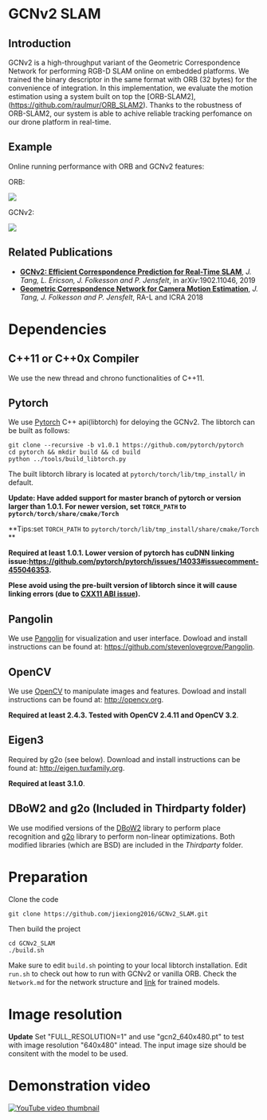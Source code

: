 # GCNv2 SLAM

## Introduction
GCNv2 is a high-throughput variant of the Geometric Correspondence Network for performing RGB-D SLAM online on embedded platforms. We trained the binary descriptor in the same format with ORB (32 bytes) for the convenience of integration. In this implementation, we evaluate the motion estimation using a system built on top the [ORB-SLAM2], (https://github.com/raulmur/ORB_SLAM2). Thanks to the robustness of ORB-SLAM2, our system is able to achive reliable tracking perfomance on our drone platform in real-time. 

## Example
Online running performance with ORB and GCNv2 features:

ORB:

![](orb.gif)

GCNv2:

![](gcn.gif)

## Related Publications

* **[GCNv2: Efficient Correspondence Prediction for Real-Time SLAM](https://arxiv.org/pdf/1902.11046.pdf)**, *J. Tang, L. Ericson, J. Folkesson and P. Jensfelt*, in arXiv:1902.11046, 2019
* **[Geometric Correspondence Network for Camera Motion Estimation](http://ieeexplore.ieee.org/stamp/stamp.jsp?tp=&arnumber=8260906&isnumber=8214927)**, *J. Tang, J. Folkesson and P. Jensfelt*, RA-L and ICRA 2018

# Dependencies

## C++11 or C++0x Compiler
We use the new thread and chrono functionalities of C++11.

## Pytorch
We use [Pytorch](https://github.com/pytorch/pytorch) C++ api(libtorch) for deloying the GCNv2. 
The libtorch can be built as follows:
```
git clone --recursive -b v1.0.1 https://github.com/pytorch/pytorch
cd pytorch && mkdir build && cd build
python ../tools/build_libtorch.py
```
The built libtorch library is located at ```pytorch/torch/lib/tmp_install/``` in default.

**Update: Have added support for master branch of pytorch or version larger than 1.0.1. For newer version, set ```TORCH_PATH``` to ```pytorch/torch/share/cmake/Torch```**

**Tips:set ```TORCH_PATH``` to ```pytorch/torch/lib/tmp_install/share/cmake/Torch``` **


**Required at least 1.0.1. Lower version of pytorch has cuDNN linking issue:https://github.com/pytorch/pytorch/issues/14033#issuecomment-455046353.**

**Plese avoid using the pre-built version of libtorch since it will cause linking errors (due to [CXX11 ABI issue](https://github.com/pytorch/pytorch/issues/13541)).**

## Pangolin
We use [Pangolin](https://github.com/stevenlovegrove/Pangolin) for visualization and user interface. Dowload and install instructions can be found at: https://github.com/stevenlovegrove/Pangolin.

## OpenCV
We use [OpenCV](http://opencv.org) to manipulate images and features. Dowload and install instructions can be found at: http://opencv.org. 

**Required at least 2.4.3. Tested with OpenCV 2.4.11 and OpenCV 3.2**.

## Eigen3
Required by g2o (see below). Download and install instructions can be found at: http://eigen.tuxfamily.org. 

**Required at least 3.1.0**.

## DBoW2 and g2o (Included in Thirdparty folder)
We use modified versions of the [DBoW2](https://github.com/dorian3d/DBoW2) library to perform place recognition and [g2o](https://github.com/RainerKuemmerle/g2o) library to perform non-linear optimizations. Both modified libraries (which are BSD) are included in the *Thirdparty* folder.

# Preparation
Clone the code
```
git clone https://github.com/jiexiong2016/GCNv2_SLAM.git
```
Then build the project 
```
cd GCNv2_SLAM
./build.sh
```
Make sure to edit `build.sh` pointing to your local libtorch installation. Edit `run.sh` to check out how to run with GCNv2 or vanilla ORB. Check the `Network.md` for the network structure and [link](https://drive.google.com/file/d/1MJMroL5-tl0b9__-OiCfxFP9K6X8kvTT/view) for trained models.

# Image resolution
**Update** Set "FULL_RESOLUTION=1" and use "gcn2_640x480.pt" to test with image resolution "640x480" intead. The input image size should be consitent with the model to be used.

# Demonstration video

[![YouTube video thumbnail](https://i.ytimg.com/vi/pz-gdnR9tAM/hqdefault.jpg)](https://www.youtube.com/watch?v=pz-gdnR9tAM)
